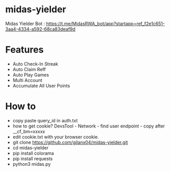 # midas-yielder
Midas Yielder Bot : https://t.me/MidasRWA_bot/app?startapp=ref_f2e1c651-3aa4-4334-a592-68ca83deaf9d
# Features
- Auto Check-In Streak
- Auto Claim Reff
- Auto Play Games
- Multi Account
- Accumulate All User Points
# How to
- copy paste query_id in auth.txt
- how to get cookie? DevsTool - Network - find user endpoint - copy after __cf_bm=xxxxx
- edit cookie.txt with your browser cookie.
- git clone https://github.com/gilanx04/midas-yielder.git
- cd midas-yielder
- pip install colorama
- pip install requests
- python3 midas.py
